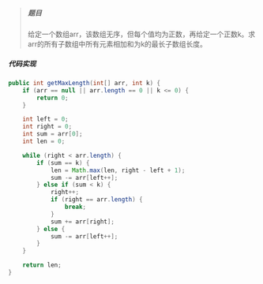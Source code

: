 > ##### 题目
>
> 给定一个数组arr，该数组无序，但每个值均为正数，再给定一个正数k。求arr的所有子数组中所有元素相加和为k的最长子数组长度。

##### 代码实现

```java
public int getMaxLength(int[] arr, int k) {
    if (arr == null || arr.length == 0 || k <= 0) {
        return 0;
    }

    int left = 0;
    int right = 0;
    int sum = arr[0];
    int len = 0;

    while (right < arr.length) {
        if (sum == k) {
            len = Math.max(len, right - left + 1);
            sum -= arr[left++];
        } else if (sum < k) {
            right++;
            if (right == arr.length) {
                break;
            }
            sum += arr[right];
        } else {
            sum -= arr[left++];
        }
    }

    return len;
}
```

